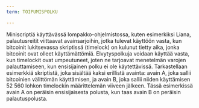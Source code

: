 ```yaml
---
term: TOIPUMISPOLKU

---
```

Miniscriptiä käyttävässä lompakko-ohjelmistossa, kuten esimerkiksi Liana, palautusreitit viittaavat avainsarjoihin, jotka tulevat käyttöön vasta, kun bitcoinit lukitsevassa skriptissä (timelock) on kulunut tietty aika, jonka bitcoinit ovat olleet käyttämättömiä. Elvytyspolkuja voidaan käyttää vasta, kun timelockit ovat umpeutuneet, joten ne tarjoavat menetelmän varojen palauttamiseen, kun ensisijainen polku ei ole käytettävissä. Tarkastellaan esimerkkiä skriptistä, joka sisältää kaksi erillistä avainta: avain A, joka sallii bitcoinien välittömän käyttämisen, ja avain B, joka sallii niiden käyttämisen 52 560 lohkon timelockin määrittelemän viiveen jälkeen. Tässä esimerkissä avain A on peräisin ensisijaisesta polusta, kun taas avain B on peräisin palautuspolusta.